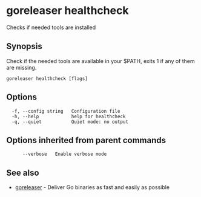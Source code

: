# goreleaser healthcheck

Checks if needed tools are installed

## Synopsis

Check if the needed tools are available in your $PATH, exits 1 if any of them are missing.

```
goreleaser healthcheck [flags]
```

## Options

```
  -f, --config string   Configuration file
  -h, --help            help for healthcheck
  -q, --quiet           Quiet mode: no output
```

## Options inherited from parent commands

```
      --verbose   Enable verbose mode
```

## See also

* [goreleaser](/cmd/goreleaser/)	 - Deliver Go binaries as fast and easily as possible

